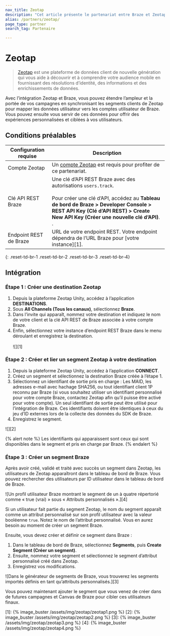 ```yaml
---
nav_title: Zeotap
description: "Cet article présente le partenariat entre Braze et Zeotap, une plateforme de données client de nouvelle génération qui fournit des résolutions d’identité, des informations et des enrichissements."
alias: /partners/zeotap/
page_type: partner
search_tag: Partenaire

---
```


# Zeotap

> [Zeotap](https://zeotap.com/) est une plateforme de données client de nouvelle génération qui vous aide à découvrir et à comprendre votre audience mobile en fournissant des résolutions d’identité, des informations et des enrichissements de données.

Avec l’intégration Zeotap et Braze, vous pouvez étendre l’ampleur et la portée de vos campagnes en synchronisant les segments clients de Zeotap pour mapper les données utilisateur vers les comptes utilisateur de Braze. Vous pouvez ensuite vous servir de ces données pour offrir des expériences personnalisées et ciblées à vos utilisateurs.

## Conditions préalables

| Configuration requise | Description |
| --- | --- |
|Compte Zeotap | Un [compte Zeotap](https://zeotap.com/) est requis pour profiter de ce partenariat. |
| Clé API REST Braze | Une clé d’API REST Braze avec des autorisations `users.track`. <br><br> Pour créer une clé d’API, accédez au **Tableau de bord de Braze > Developer Console > REST API Key (Clé d’API REST) > Create New API Key (Créer une nouvelle clé d’API)**. .|
| Endpoint REST de Braze  | URL de votre endpoint REST. Votre endpoint dépendra de l’URL Braze pour [votre instance][1]. |
{: .reset-td-br-1 .reset-td-br-2 .reset-td-br-3 .reset-td-br-4}

## Intégration

### Étape 1 : Créer une destination Zeotap

1. Depuis la plateforme Zeotap Unity, accédez à l’application **DESTINATIONS**.
2. Sous **All Channels (Tous les canaux)**, sélectionnez **Braze**.
3. Dans l’invite qui apparaît, nommez votre destination et indiquez le nom de votre client et la clé API REST de Braze associée à votre compte Braze.
4. Enfin, sélectionnez votre instance d’endpoint REST Braze dans le menu déroulant et enregistrez la destination.  <br><br>![][1]

### Étape 2 : Créer et lier un segment Zeotap à votre destination 
 
1. Depuis la plateforme Zeotap Unity, accédez à l’application **CONNECT**.
2. Créez un segment et sélectionnez la destination Braze créée à l’étape 1.
3. Sélectionnez un identifiant de sortie pris en charge : Les MAID, les adresses e-mail avec hachage SHA256, ou tout identifiant client 1P reconnu par Braze (si vous souhaitez utiliser un identifiant personnalisé pour votre compte Braze, contactez Zeotap afin qu’il puisse être activé pour votre compte). Un seul identifiant de sortie peut être utilisé pour l’intégration de Braze. Ces identifiants doivent être identiques à ceux du jeu d’ID externes lors de la collecte des données du SDK de Braze.
4. Enregistrez le segment.

![][2]

{% alert note %}
Les identifiants qui apparaissent sont ceux qui sont disponibles dans le segment et pris en charge par Braze.
{% endalert %}

### Étape 3 : Créer un segment Braze

Après avoir créé, validé et traité avec succès un segment dans Zeotap, les utilisateurs de Zeotap apparaîtront dans le tableau de bord de Braze. Vous pouvez rechercher des utilisateurs par ID utilisateur dans le tableau de bord de Braze. 

![Un profil utilisateur Braze montrant le segment de un à quatre répertorié comme « true (vrai) » sous « Attributs personnalisés ».][4]

Si un utilisateur fait partie du segment Zeotap, le nom du segment apparaît comme un attribut personnalisé sur son profil utilisateur avec la valeur booléenne `true`. Notez le nom de l’attribut personnalisé. Vous en aurez besoin au moment de créer un segment Braze. 

Ensuite, vous devez créer et définir ce segment dans Braze :
1. Dans le tableau de bord de Braze, sélectionnez **Segments**, puis **Create Segment (Créer un segment)**.
2. Ensuite, nommez votre segment et sélectionnez le segment d’attribut personnalisé créé dans Zeotap.
3. Enregistrez vos modifications. 

![Dans le générateur de segments de Braze, vous trouverez les segments importés définis en tant qu’attributs personnalisés.][3]

Vous pouvez maintenant ajouter le segment que vous venez de créer dans de futures campagnes et Canvas de Braze pour cibler ces utilisateurs finaux. 

[1]: {% image_buster /assets/img/zeotap/zeotap1.png %}
[2]: {% image_buster /assets/img/zeotap/zeotap2.png %}
[3]: {% image_buster /assets/img/zeotap/zeotap3.png %}
[4]: {% image_buster /assets/img/zeotap/zeotap4.png %}
